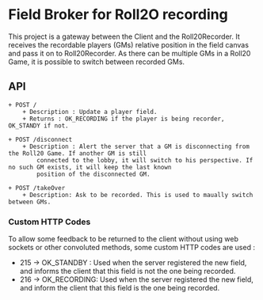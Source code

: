 # Field Broker for Roll2O recording

This project is a gateway between the Client and the Roll20Recorder. 
It receives the recordable players (GMs) relative position in the field canvas and pass it on to Roll20Recorder. 
As there can be multiple GMs in a Roll20 Game, it is possible to switch between recorded GMs.


## API
    + POST /  
        + Description : Update a player field.
        + Returns : OK_RECORDING if the player is being recorder, OK_STANDY if not.
        
    + POST /disconnect
        + Description : Alert the server that a GM is disconnecting from the Roll20 Game. If another GM is still 
            connected to the lobby, it will switch to his perspective. If no such GM exists, it will keep the last known
            position of the disconnected GM. 
            
    + POST /takeOver
        + Description: Ask to be recorded. This is used to maually switch between GMs. 

### Custom HTTP Codes

To allow some feedback to be returned to the client without using web sockets or other convoluted methods, some custom 
HTTP codes are used :
+ 215 -> OK_STANDBY : Used when the server registered the new field, and informs the client that this field is not the
    one being recorded.
+ 216 -> OK_RECORDING: Used when the server registered the new field, and inform the client that this field is the one
    being recorded. 

